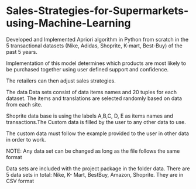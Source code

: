 # Sales-Strategies-for-Supermarkets-using-Machine-Learning

Developed and Implemented Apriori algorithm in Python from scratch in the 5 transactional datasets (Nike, Adidas, Shoprite, K-mart, Best-Buy) of the past 
5 years. 

Implementation of this model determines which products are most likely to be purchased together using user defined support and confidence.

The retailers can then adjust sales strategies.

The data Data sets consist of data items names and 20 tuples for each dataset. The items and translations are selected randomly based on data from each site. 

Shoprite data base is using the labels A,B,C, D, E as items names and transactions.The Custom data is filled by the user to any other data to use. 

The custom data must follow the example provided to the user in other data in order to work.

NOTE: Any data set can be changed as long as the file follows the same format

Data sets are included with the project package in the folder data. There are 5 data sets in total: Nike, K- Mart, BestBuy, Amazon, Shoprite.
They are in CSV format
